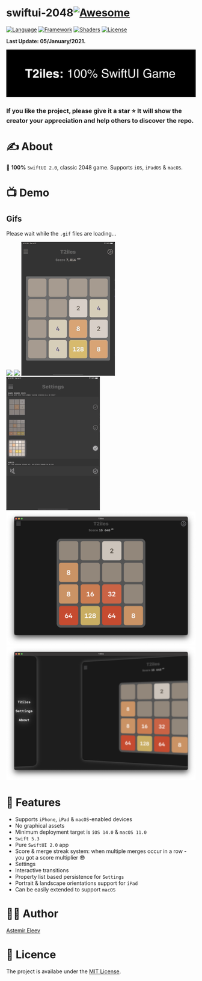 # swiftui-2048[![Awesome](https://cdn.rawgit.com/sindresorhus/awesome/d7305f38d29fed78fa85652e3a63e154dd8e8829/media/badge.svg)](https://github.com/sindresorhus/awesome)

[![Language](https://img.shields.io/badge/Language-Swift_5.3-orange.svg)]()
[![Framework](https://img.shields.io/badge/Framework-SwiftUI_2.0-red.svg)]()
[![Shaders](https://img.shields.io/badge/Platforms-iOS|iPadOS|macOS-green.svg)]()
[![License](https://img.shields.io/badge/License-MIT-blue.svg)]()

**Last Update: 05/January/2021.**

![](logo.png)

### If you like the project, please give it a star ⭐ It will show the creator your appreciation and help others to discover the repo.

# ✍️ About 
🎲 **100%** `SwiftUI 2.0`, classic 2048 game. Supports `iOS`, `iPadOS` & `macOS`. 

# 📺 Demo 

## Gifs
Please wait while the `.gif` files are loading...

<img src="/Resources/01.gif" width="49.5%"> <img src="/Resources/02.gif" width="49.5%"> 
<img src="/Resources/03.gif" width="49.5%"> <img src="/Resources/04.gif" width="49.5%">
<img src="/Resources/macOS01.png" width="100%">
 <img src="/Resources/macOS02.png" width="100%">

# 👻 Features
- Supports `iPhone`, `iPad` & `macOS`-enabled devices
- No graphical assets
- Minimum deployment target is `iOS 14.0` & `macOS 11.0`
- `Swift 5.3`
- Pure `SwiftUI 2.0` app
- Score & merge streak system: when multiple merges occur in a row - you got a score multiplier 😎
- Settings
- Interactive transitions
- Property list based persistence for `Settings`
- Portrait & landscape orientations support for `iPad`
- Can be easily extended to support `macOS`

# 👨‍💻 Author 
[Astemir Eleev](https://github.com/jVirus)

# 🔖 Licence
The project is availabe under the [MIT License]().
